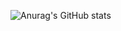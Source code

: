 ![Anurag's GitHub stats](https://github-readme-stats.vercel.app/api?username=jieff&show_icons=true&theme=tokyonight)